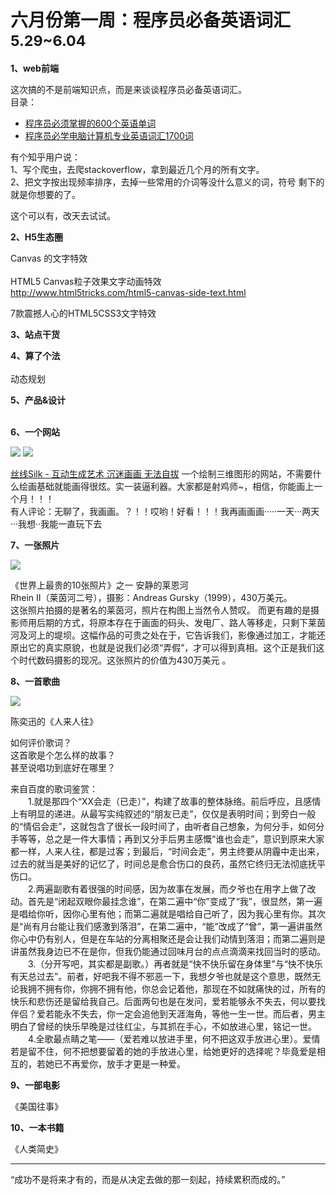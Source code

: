 

# 六月份第一周：程序员必备英语词汇  <small>5.29~6.04</small>

__1、web前端__    
    
这次搞的不是前端知识点，而是来谈谈程序员必备英语词汇。  
目录：   
- [程序员必须掌握的600个英语单词](http://www.cnblogs.com/hdic/p/5996282.html)
- [程序员必学电脑计算机专业英语词汇1700词](https://www.shanbay.com/wordbook/104791/)  

有个知乎用户说：  
  1、写个爬虫，去爬stackoverflow，拿到最近几个月的所有文字。  
  2、把文字按出现频率排序，去掉一些常用的介词等没什么意义的词，符号
  剩下的就是你想要的了。  

这个可以有，改天去试试。   

__2、H5生态圈__   

Canvas 的文字特效   
       
HTML5 Canvas粒子效果文字动画特效  
http://www.html5tricks.com/html5-canvas-side-text.html

7款震撼人心的HTML5CSS3文字特效
  
    
__3、站点干货__    
      
    
    
__4、算了个法__     
      
  动态规划
   
__5、产品&设计__        
   
         
 
__6、一个网站__
  
  ![](https://github.com/bluezhan/weeky/raw/master/images/61-1.png) 
  ![](https://github.com/bluezhan/weeky/raw/master/images/61-2.png) 

  [丝线Silk - 互动生成艺术 沉迷画画 无法自拔](http://weavesilk.com)
  一个绘制三维图形的网站，不需要什么绘画基础就能画得很炫。实一装逼利器。大家都是射鸡师~，相信，你能画上一个月！！！  
  有人评论：无聊了，我画画。？！！哎哟！好看！！！我再画画画·····一天···两天···我想··我能一直玩下去  

__7、一张照片__   

  ![](https://github.com/bluezhan/weeky/raw/master/images/61-3.jpg) 

  《世界上最贵的10张照片》之一 安静的莱恩河  
  Rhein II（莱茵河二号），摄影：Andreas Gursky（1999），430万美元。  
  这张照片拍摄的是著名的莱茵河，照片在构图上当然令人赞叹。 
  而更有趣的是摄影师用后期的方式，将原本存在于画面的码头、发电厂、路人等移走，只剩下莱茵河及河上的堤坝。这幅作品的可贵之处在于，它告诉我们，影像通过加工，才能还原出它的真实原貌，也就是说我们必须“弄假”，才可以得到真相。这个正是我们这个时代数码摄影的现况。这张照片的价值为430万美元 。      

__8、一首歌曲__  

  ![](https://github.com/bluezhan/weeky/raw/master/images/61-4.jpg) 

  陈奕迅的《人来人往》   

  如何评价歌词？  
  这首歌是个怎么样的故事？  
  甚至说唱功到底好在哪里？ 

  来自百度的歌词鉴赏：    
　　1.就是那四个“XX会走（已走）”，构建了故事的整体脉络。前后呼应，且感情上有明显的递进。从最写实纯叙述的“朋友已走”，仅仅是表明时间；到旁白一般的“情侣会走”，这就包含了很长一段时间了，由听者自己想象，为何分手，如何分手等等，总之是一件大事情；再到又分手后男主感慨“谁也会走”，意识到原来大家都一样，人来人往，都是过客；到最后，“时间会走”，男主终要从阴霾中走出来，过去的就当是美好的记忆了，时间总是愈合伤口的良药，虽然它终归无法彻底抚平伤口。   
　　2.两遍副歌有着很强的时间感，因为故事在发展，而夕爷也在用字上做了改动。首先是“闭起双眼你最挂念谁”，在第二遍中“你”变成了“我”，很显然，第一遍是唱给你听，因你心里有他；而第二遍就是唱给自己听了，因为我心里有你。其次是“尚有月台能让我们感激到落泪”，在第二遍中，“能”改成了“曾”，第一遍讲虽然你心中仍有别人，但是在车站的分离相聚还是会让我们动情到落泪；而第二遍则是讲虽然我身边已不在是你，但我仍能通过回味月台的点点滴滴来找回当时的感动。    
　　3.（分开写吧，其实都是副歌。）再者就是“快不快乐留在身体里”与“快不快乐有天总过去”。前者，好吧我不得不邪恶一下，我想夕爷也就是这个意思，既然无论我拥不拥有你，你拥不拥有他，你总会记着他，那现在不如就痛快的过，所有的快乐和悲伤还是留给我自己。后面两句也是在发问，爱若能够永不失去，何以要找伴侣？爱若能永不失去，你一定会追他到天涯海角，等他一生一世。而后者，男主明白了曾经的快乐早晚是过往红尘，与其抓在手心，不如放进心里，铭记一世。  
　　4.全歌最点睛之笔——（爱若难以放进手里，何不把这双手放进心里）。爱情若是留不住，何不把想要留着的她的手放进心里，给她更好的选择呢？毕竟爱是相互的，若她已不再爱你，放手才更是一种爱。   


__9、一部电影__   

  《美国往事》  

__10、一本书籍__ 

  《人类简史》  



-------------------

“成功不是将来才有的，而是从决定去做的那一刻起，持续累积而成的。”



